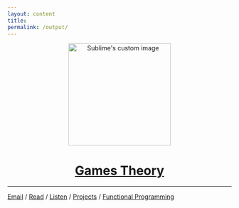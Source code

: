 ```yaml
---
layout: content
title: 
permalink: /output/
---
```


<p align="center">
  <img width="230" height="230" src="https://i.imgur.com/oNNIQn2.png" alt="Sublime's custom image"/>
</p>


<center><h1><a href="https://allenleein.github.io/brains/book/">Games Theory</a></h1></center>



---

[Email](mailto:allenleein@gmail.com) / [Read](https://allenleein.github.io/brains/read/) / [Listen](https://allenleein.github.io/brains/listen/) / [Projects](https://allenleein.github.io/brains/projects/) / [Functional Programming](https://allenleein.github.io/brains/fp/)